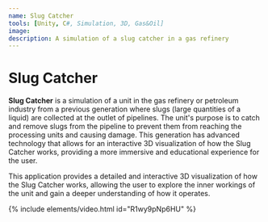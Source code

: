 ```yaml
---
name: Slug Catcher
tools: [Unity, C#, Simulation, 3D, Gas&Oil]
image:
description: A simulation of a slug catcher in a gas refinery
---
```


# Slug Catcher

**Slug Catcher** is a simulation of a unit in the gas refinery or petroleum industry from a previous generation where slugs (large quantities of a liquid) are collected at the outlet of pipelines. The unit's purpose is to catch and remove slugs from the pipeline to prevent them from reaching the processing units and causing damage. This generation has advanced technology that allows for an interactive 3D visualization of how the Slug Catcher works, providing a more immersive and educational experience for the user.

This application provides a detailed and interactive 3D visualization of how the Slug Catcher works, allowing the user to explore the inner workings of the unit and gain a deeper understanding of how it operates.

{% include elements/video.html id="R1wy9pNp6HU" %}